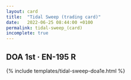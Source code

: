 ```yaml
---
layout: card
title:  "Tidal Sweep (trading card)"
date:   2022-06-25 08:44:00 +0100
permalink: tidal-sweep_(card)
incomplete: true
---
```


## DOA 1st &middot; EN-195 R

{% include templates/tidal-sweep-doa1e.html %}
